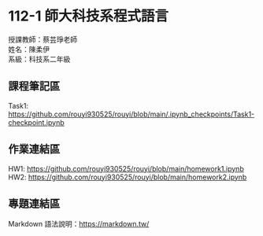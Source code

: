 # 112-1 師大科技系程式語言

授課教師：蔡芸琤老師  
姓名：陳柔伊  
系級：科技系二年級  

## 課程筆記區
Task1: https://github.com/rouyi930525/rouyi/blob/main/.ipynb_checkpoints/Task1-checkpoint.ipynb
## 作業連結區
HW1: https://github.com/rouyi930525/rouyi/blob/main/homework1.ipynb
HW2: https://github.com/rouyi930525/rouyi/blob/main/homework2.ipynb

## 專題連結區
Markdown 語法說明：https://markdown.tw/  
